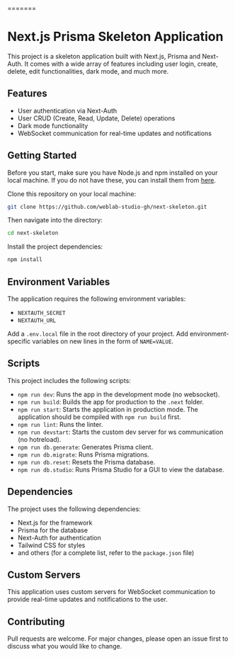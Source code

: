 =======

# Next.js Prisma Skeleton Application

This project is a skeleton application built with Next.js, Prisma and Next-Auth. It comes with a wide array of features including user login, create, delete, edit functionalities, dark mode, and much more.

## Features

- User authentication via Next-Auth
- User CRUD (Create, Read, Update, Delete) operations
- Dark mode functionality
- WebSocket communication for real-time updates and notifications

## Getting Started

Before you start, make sure you have Node.js and npm installed on your local machine. If you do not have these, you can install them from [here](https://nodejs.org/en/download/).

Clone this repository on your local machine:

```bash
git clone https://github.com/weblab-studio-gh/next-skeleton.git
```

Then navigate into the directory:

```bash
cd next-skeleton
```

Install the project dependencies:

```bash
npm install
```

## Environment Variables

The application requires the following environment variables:

- `NEXTAUTH_SECRET`
- `NEXTAUTH_URL`

Add a `.env.local` file in the root directory of your project. Add environment-specific variables on new lines in the form of `NAME=VALUE`.

## Scripts

This project includes the following scripts:

- `npm run dev`: Runs the app in the development mode (no websocket).
- `npm run build`: Builds the app for production to the `.next` folder.
- `npm run start`: Starts the application in production mode. The application should be compiled with `npm run build` first.
- `npm run lint`: Runs the linter.
- `npm run devstart`: Starts the custom dev server for ws communication (no hotreload).
- `npm run db.generate`: Generates Prisma client.
- `npm run db.migrate`: Runs Prisma migrations.
- `npm run db.reset`: Resets the Prisma database.
- `npm run db.studio`: Runs Prisma Studio for a GUI to view the database.

## Dependencies

The project uses the following dependencies:

- Next.js for the framework
- Prisma for the database
- Next-Auth for authentication
- Tailwind CSS for styles
- and others (for a complete list, refer to the `package.json` file)

## Custom Servers

This application uses custom servers for WebSocket communication to provide real-time updates and notifications to the user.

## Contributing

Pull requests are welcome. For major changes, please open an issue first to discuss what you would like to change.


